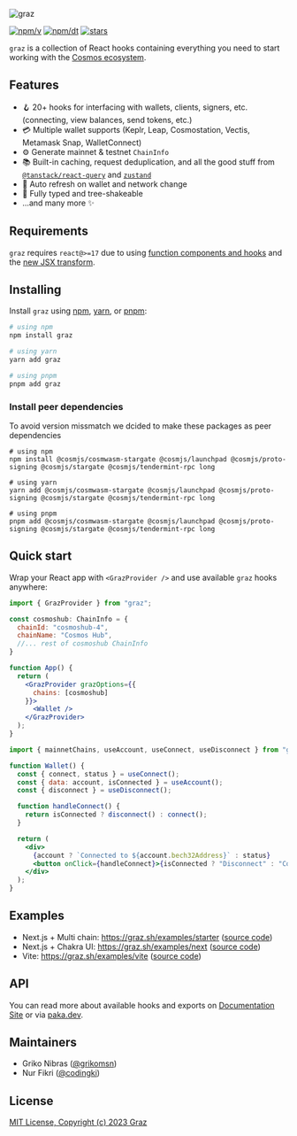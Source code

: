 ![graz](./banner.png)

[![npm/v](https://badgen.net/npm/v/graz)](https://www.npmjs.com/package/graz)
[![npm/dt](https://badgen.net/npm/dt/graz)](https://www.npmjs.com/package/graz)
[![stars](https://badgen.net/github/stars/graz-sh/graz)](https://github.com/graz-sh/graz)

`graz` is a collection of React hooks containing everything you need to start working with the [Cosmos ecosystem](https://cosmos.network/).

## Features

- 🪝 20+ hooks for interfacing with wallets, clients, signers, etc. (connecting, view balances, send tokens, etc.)
- 💳 Multiple wallet supports (Keplr, Leap, Cosmostation, Vectis, Metamask Snap, WalletConnect)
- ⚙️ Generate mainnet & testnet `ChainInfo`
- 📚 Built-in caching, request deduplication, and all the good stuff from [`@tanstack/react-query`](https://tanstack.com/query) and [`zustand`](https://github.com/pmndrs/zustand)
- 🔄 Auto refresh on wallet and network change
- 👏 Fully typed and tree-shakeable
- ...and many more ✨

## Requirements

`graz` requires `react@>=17` due to using [function components and hooks](https://reactjs.org/blog/2019/02/06/react-v16.8.0.html) and the [new JSX transform](https://reactjs.org/blog/2020/09/22/introducing-the-new-jsx-transform.html).

## Installing

Install `graz` using [npm](https://docs.npmjs.com/cli/v8/commands/npm-install), [yarn](https://yarnpkg.com/cli/add), or [pnpm](https://pnpm.io/cli/install):

```sh
# using npm
npm install graz

# using yarn
yarn add graz

# using pnpm
pnpm add graz
```

### Install peer dependencies

To avoid version missmatch we dcided to make these packages as peer dependencies

```shell
# using npm
npm install @cosmjs/cosmwasm-stargate @cosmjs/launchpad @cosmjs/proto-signing @cosmjs/stargate @cosmjs/tendermint-rpc long

# using yarn
yarn add @cosmjs/cosmwasm-stargate @cosmjs/launchpad @cosmjs/proto-signing @cosmjs/stargate @cosmjs/tendermint-rpc long

# using pnpm
pnpm add @cosmjs/cosmwasm-stargate @cosmjs/launchpad @cosmjs/proto-signing @cosmjs/stargate @cosmjs/tendermint-rpc long
```

## Quick start

Wrap your React app with `<GrazProvider />` and use available `graz` hooks anywhere:

```jsx
import { GrazProvider } from "graz";

const cosmoshub: ChainInfo = {
  chainId: "cosmoshub-4",
  chainName: "Cosmos Hub",
  //... rest of cosmoshub ChainInfo
}

function App() {
  return (
    <GrazProvider grazOptions={{
      chains: [cosmoshub]
    }}>
      <Wallet />
    </GrazProvider>
  );
}
```

```jsx
import { mainnetChains, useAccount, useConnect, useDisconnect } from "graz";

function Wallet() {
  const { connect, status } = useConnect();
  const { data: account, isConnected } = useAccount();
  const { disconnect } = useDisconnect();

  function handleConnect() {
    return isConnected ? disconnect() : connect();
  }

  return (
    <div>
      {account ? `Connected to ${account.bech32Address}` : status}
      <button onClick={handleConnect}>{isConnected ? "Disconnect" : "Connect"}</button>
    </div>
  );
}
```

## Examples

- Next.js + Multi chain: https://graz.sh/examples/starter ([source code](https://github.com/graz-sh/graz/tree/dev/example/starter/))
- Next.js + Chakra UI: https://graz.sh/examples/next ([source code](./example/next/))
- Vite: https://graz.sh/examples/vite ([source code](./example/vite/))

## API

You can read more about available hooks and exports on [Documentation Site](https://graz.sh/) or via [paka.dev](https://paka.dev/npm/graz).

## Maintainers

- Griko Nibras ([@grikomsn](https://github.com/grikomsn))
- Nur Fikri ([@codingki](https://github.com/codingki))

## License

[MIT License, Copyright (c) 2023 Graz](./LICENSE)
